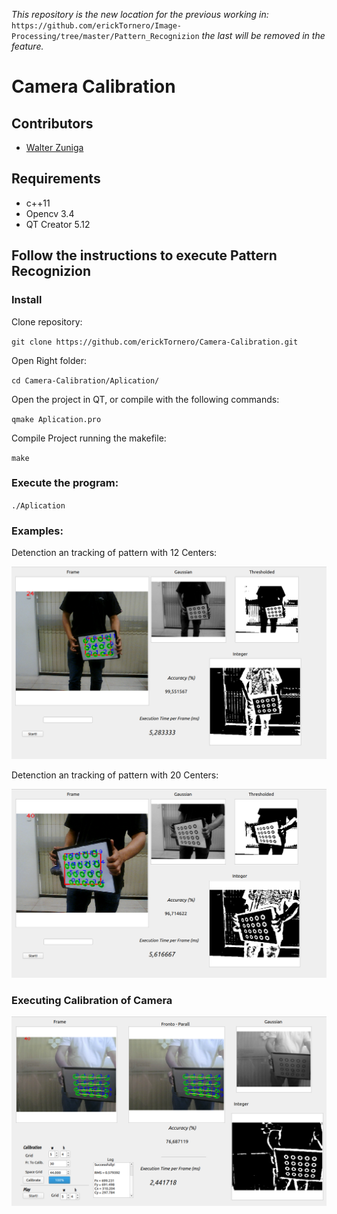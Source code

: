 *This repository is the new location for the previous working in:*
`https://github.com/erickTornero/Image-Processing/tree/master/Pattern_Recognizion`
*the last will be removed in the feature.*

# Camera Calibration

## Contributors
- [Walter Zuniga](https://github.com/wzuniga)

## Requirements
* c++11
* Opencv 3.4
* QT Creator 5.12

## Follow the instructions to execute Pattern Recognizion
### Install

Clone repository:

`git clone https://github.com/erickTornero/Camera-Calibration.git`

Open Right folder:

`cd Camera-Calibration/Aplication/`


Open the project in QT, or compile with the following commands:

`qmake Aplication.pro`

Compile Project running the makefile:

`make`


### Execute the program:

`./Aplication`

### Examples:

Detenction an tracking of pattern with 12 Centers:

![alt text](https://raw.githubusercontent.com/erickTornero/Camera-Calibration/master/tt2.png)

Detenction an tracking of pattern with 20 Centers:

![alt text](sample2.png)

### Executing Calibration of Camera

![alt text](calibrate.png)
